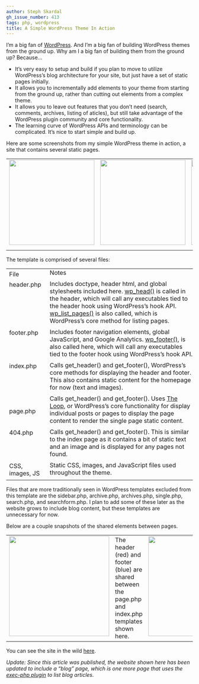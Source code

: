 ```yaml
---
author: Steph Skardal
gh_issue_number: 413
tags: php, wordpress
title: A Simple WordPress Theme In Action
---
```




I’m a big fan of [WordPress](https://wordpress.org/). And I’m a big fan of building WordPress themes from the ground up. Why am I a big fan of building them from the ground up? Because...

- It’s very easy to setup and build if you plan to move to utilize WordPress’s blog architecture for your site, but just have a set of static pages initially.
- It allows you to incrementally add elements to your theme from starting from the ground up, rather than cutting out elements from a complex theme.
- It allows you to leave out features that you don’t need (search, comments, archives, listing of aticles), but still take advantage of the WordPress plugin community and core functionality.
- The learning curve of WordPress APIs and terminology can be complicated. It’s nice to start simple and build up.

Here are some screenshots from my simple WordPress theme in action, a site that contains several static pages.

<table cellpadding="10" cellspacing="0" width="100%"><tbody><tr>
<td valign="top"><a href="/blog/2011/02/22/simple-wordpress-theme/image-0-big.png" onblur="try {parent.deselectBloggerImageGracefully();} catch(e) {}"><img alt="" border="0" id="BLOGGER_PHOTO_ID_5576659759871325570" src="/blog/2011/02/22/simple-wordpress-theme/image-0.png" style="display:block; margin:0px auto 10px; text-align:center;cursor:pointer; cursor:hand;width:230px;"/></a></td>
<td valign="top"><a href="/blog/2011/02/22/simple-wordpress-theme/image-1-big.png" onblur="try {parent.deselectBloggerImageGracefully();} catch(e) {}"><img alt="" border="0" id="BLOGGER_PHOTO_ID_5576659770767853234" src="/blog/2011/02/22/simple-wordpress-theme/image-1.png" style="display:block; margin:0px auto 10px; text-align:center;cursor:pointer; cursor:hand;width: 230px;"/></a></td>
<td valign="top"><a href="/blog/2011/02/22/simple-wordpress-theme/image-2-big.png" onblur="try {parent.deselectBloggerImageGracefully();} catch(e) {}"><img alt="" border="0" id="BLOGGER_PHOTO_ID_5576659759059857778" src="/blog/2011/02/22/simple-wordpress-theme/image-2.png" style="display:block; margin:0px auto 10px; text-align:center;cursor:pointer; cursor:hand;width: 230px;"/></a></td>
</tr></tbody></table>

The template is comprised of several files:

<table cellpadding="0" cellspacing="0" width="100%">
<tbody><tr>
<td>File</td>
<td style="padding: 0px 0px 10px 10px;">Notes</td>
</tr>
<tr>
<td valign="top">header.php</td>
<td style="padding: 0px 0px 10px 10px;">Includes doctype, header html, and global stylesheets included here. <a href="https://codex.wordpress.org/Plugin_API/Action_Reference/wp_head">wp_head()</a> is called in the header, which will call any executables tied to the header hook using WordPress’s hook API. <a href="https://developer.wordpress.org/reference/functions/wp_list_pages/">wp_list_pages()</a> is also called, which is WordPress’s core method for listing pages.</td>
</tr>
<tr>
<td valign="top">footer.php</td>
<td style="padding: 0px 0px 10px 10px;">Includes footer navigation elements, global JavaScript, and Google Analytics. <a href="https://codex.wordpress.org/Plugin_API/Action_Reference/wp_footer">wp_footer()</a>, is also called here, which will call any executables tied to the footer hook using WordPress’s hook API.</td>
</tr>
<tr>
<td valign="top">index.php</td>
<td style="padding: 0px 0px 10px 10px;">Calls get_header() and get_footer(), WordPress’s core methods for displaying the header and footer. This also contains static content for the homepage for now (text and images).</td>
</tr>
<tr>
<td>page.php</td>
<td style="padding: 0px 0px 10px 10px;">Calls get_header() and get_footer(). Uses <a href="https://codex.wordpress.org/The_Loop">The Loop</a>, or WordPress’s core functionality for display individual posts or pages to display the page content to render the single page static content.</td>
</tr>
<tr>
<td valign="top">404.php</td>
<td style="padding: 0px 0px 10px 10px;">Calls get_header() and get_footer(). This is similar to the index page as it contains a bit of static text and an image and is displayed for any pages not found.</td>
</tr>
<tr>
<td valign="top">CSS, images, JS</td>
<td style="padding: 0px 0px 10px 10px;">Static CSS, images, and JavaScript files used throughout the theme.</td>
</tr>
</tbody></table>

Files that are more traditionally seen in WordPress templates excluded from this template are the sidebar.php, archive.php, archives.php, single.php, search.php, and searchform.php. I plan to add some of these later as the website grows to include blog content, but these templates are unnecessary for now.

Below are a couple snapshots of the shared elements between pages.

<table cellpadding="10" cellspacing="0" width="100%">
<tbody><tr>
<td>
<a href="/blog/2011/02/22/simple-wordpress-theme/image-3-big.png" onblur="try {parent.deselectBloggerImageGracefully();} catch(e) {}"><img alt="" border="0" id="BLOGGER_PHOTO_ID_5576665372793032274" src="/blog/2011/02/22/simple-wordpress-theme/image-3.png" style="display:block; margin:0px auto 10px; text-align:center;cursor:pointer; cursor:hand;width:270px;"/></a>
</td>
<td>The header (red) and footer (blue) are shared between the page.php and index.php templates shown here.
</td>
<td>
<a href="/blog/2011/02/22/simple-wordpress-theme/image-4-big.png" onblur="try {parent.deselectBloggerImageGracefully();} catch(e) {}"><img alt="" border="0" id="BLOGGER_PHOTO_ID_5576659774972935746" src="/blog/2011/02/22/simple-wordpress-theme/image-4.png" style="display:block; margin:0px auto 10px; text-align:center;cursor:pointer; cursor:hand;width:270px;"/></a>
</td>
</tr>
</tbody></table>

You can see the site in the wild [here](http://stephskardal.com/).

*Update: Since this article was published, the website shown here has been updated to include a “blog” page, which is one more page that uses the [exec-php plugin](https://wordpress.org/plugins/exec-php/) to list blog articles.*


